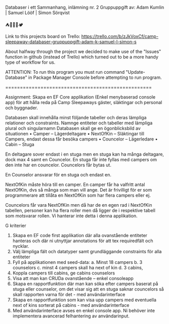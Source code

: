 Databaser i ett Sammanhang, inlämning nr. 2
Gruppuppgift av: 
  Adam Kumlin | Samuel Lööf | Simon Sörqvist

⛺👩‍👧‍👦🏕️

Link to this projects board on Trello: https://trello.com/b/zJkVoxCf/camp-sleepaway-databaser-gruppuppgift-adam-k-samuel-l-simon-s

About halfway through the project we decided to make use of the "Issues" function in github (instead of Trello) which turned out to be a more handy type of workflow for us.

ATTENTION: To run this program you must run command "Update-Database" in Package Manager Console before attempting to run program. 

==================================================

Assignment:
Skapa en EF Core applikation (Enkel menybaserad console app) för att hålla reda på Camp
Sleepaways gäster, släktingar och personal och byggnader.

Databasen skall innehålla minst följande tabeller och deras lämpliga relationer och constraints.
Namnge entiteter och tabeller med lämpliga plural och singularnamn
Databasen skall ge en ögonblicksbild av situationen 
• Camper – Lägerdeltagare
• NextOfKin – Släktingar till Campers, endast dessa får besöka campers
• Councelor – Lägerledare
• Cabin – Stuga

En deltagare sover endast i en stuga men en stuga kan ha många deltagare, dock max 4 samt en
Councelor. En stuga får inte fyllas med campers om den inte har en councelor. Councelors får bytas
ut. 

En Counselor ansvarar för en stuga och endast en.

NextOfKin måste höra till en camper. En camper får ha valfritt antal NextOfKin, dvs så många som man vill ange. Det är frivilligt för er som
programmerare att tillåta en NextOfKin som har flera campers eller ej.

Councelors får vara NextOfKin men då har de en egen rad i NextOfKin tabellen, personer kan ha flera
roller men då ligger de i respektive tabell som motsvarar rollen. Vi hanterar inte detta i denna
applikation.

G kriterier
1. Skapa en EF code first applikation där alla ovanstående entiteter hanteras och där ni
utnyttjar annotations för att tex requiredfält och nycklar.
2. Välj lämpliga fält och datatyper samt grundläggande constraints för alla entiteter
3. Fyll på applikationen med seed-data:
a. Minst 18 campers
b. 3 counselors
c. minst 4 campers skall ha next of kin
d. 3 cabins,
4. Koppla campers till cabins, ge cabins counselors
5. Visa att man kan CRUDa ovanstående – enkel consoleapp
6. Skapa en rapportfunktion där man kan söka efter campers baserat på stuga eller counselor,
om det visar sig att en stuga saknar councelors så skall rapporten varna för det - med
användarinterface
7. Skapa en rapportfunktion som kan visa upp campers med eventuella next of kins 
sorterat på cabins - med användarinterface
8. Med användarinterface avses en enkel console app. Ni behöver inte implementera
avancerad felhantering av användarinput.
